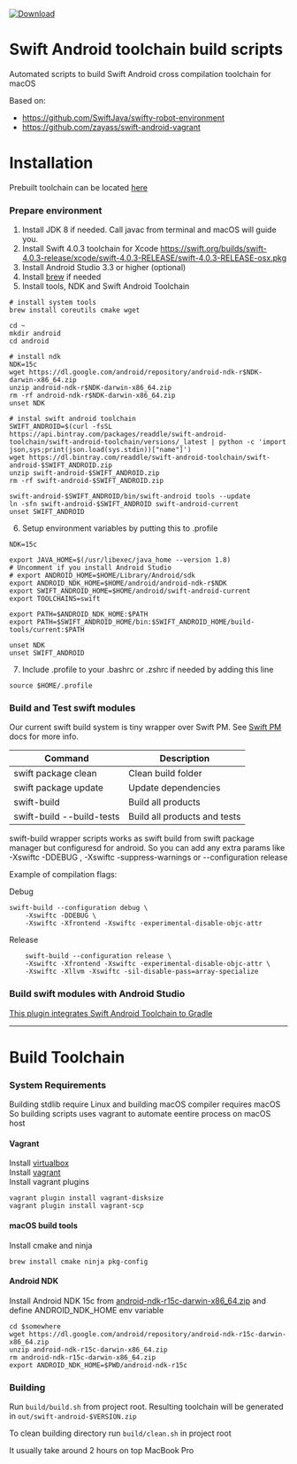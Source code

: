 [ ![Download](https://api.bintray.com/packages/readdle/swift-android-toolchain/swift-android-toolchain/images/download.svg) ](https://bintray.com/readdle/swift-android-toolchain/swift-android-toolchain/_latestVersion)

# Swift Android toolchain build scripts
Automated scripts to build Swift Android cross compilation toolchain for macOS

Based on:
 - https://github.com/SwiftJava/swifty-robot-environment
 - https://github.com/zayass/swift-android-vagrant

# Installation
Prebuilt toolchain can be located [here](https://bintray.com/readdle/swift-android-toolchain/swift-android-toolchain)

### Prepare environment

1. Install JDK 8 if needed. Call javac from terminal and macOS will guide you.
2. Install Swift 4.0.3 toolchain for Xcode https://swift.org/builds/swift-4.0.3-release/xcode/swift-4.0.3-RELEASE/swift-4.0.3-RELEASE-osx.pkg
3. Install Android Studio 3.3 or higher (optional)
4. Install [brew](https://brew.sh/) if needed
5. Install tools, NDK and Swift Android Toolchain

```
# install system tools
brew install coreutils cmake wget
 
cd ~
mkdir android
cd android
 
# install ndk
NDK=15c
wget https://dl.google.com/android/repository/android-ndk-r$NDK-darwin-x86_64.zip
unzip android-ndk-r$NDK-darwin-x86_64.zip
rm -rf android-ndk-r$NDK-darwin-x86_64.zip
unset NDK
 
# instal swift android toolchain
SWIFT_ANDROID=$(curl -fsSL https://api.bintray.com/packages/readdle/swift-android-toolchain/swift-android-toolchain/versions/_latest | python -c 'import json,sys;print(json.load(sys.stdin))["name"]')
wget https://dl.bintray.com/readdle/swift-android-toolchain/swift-android-$SWIFT_ANDROID.zip
unzip swift-android-$SWIFT_ANDROID.zip
rm -rf swift-android-$SWIFT_ANDROID.zip

swift-android-$SWIFT_ANDROID/bin/swift-android tools --update
ln -sfn swift-android-$SWIFT_ANDROID swift-android-current
unset SWIFT_ANDROID
```

6. Setup environment variables by putting this to .profile 

```
NDK=15c
 
export JAVA_HOME=$(/usr/libexec/java_home --version 1.8)
# Uncomment if you install Android Studio
# export ANDROID_HOME=$HOME/Library/Android/sdk
export ANDROID_NDK_HOME=$HOME/android/android-ndk-r$NDK
export SWIFT_ANDROID_HOME=$HOME/android/swift-android-current
export TOOLCHAINS=swift
 
export PATH=$ANDROID_NDK_HOME:$PATH
export PATH=$SWIFT_ANDROID_HOME/bin:$SWIFT_ANDROID_HOME/build-tools/current:$PATH
 
unset NDK
unset SWIFT_ANDROID
```

7. Include .profile to your .bashrc or .zshrc if needed by adding this line

```
source $HOME/.profile
```

### Build and Test swift modules

Our current swift build system is tiny wrapper over Swift PM. See [Swift PM](https://github.com/apple/swift-package-manager/blob/master/Documentation/Usage.md) docs for more info.

| Command                      | Description                  |
|------------------------------|------------------------------|
| swift package clean          | Clean build folder           |
| swift package update         | Update dependencies          |
| swift-build                  | Build all products           |
| swift-build  --build-tests   | Build all products and tests |
 
swift-build wrapper scripts works as swift build from swift package manager but configuresd for android.
So you can add any extra params like -Xswiftc -DDEBUG , -Xswiftc -suppress-warnings or --configuration release

Example of compilation flags:

Debug
```
swift-build --configuration debug \
    -Xswiftc -DDEBUG \
    -Xswiftc -Xfrontend -Xswiftc -experimental-disable-objc-attr
```

Release
```
    swift-build --configuration release \
    -Xswiftc -Xfrontend -Xswiftc -experimental-disable-objc-attr \
    -Xswiftc -Xllvm -Xswiftc -sil-disable-pass=array-specialize
```
  
### Build swift modules with Android Studio

[This plugin integrates Swift Android Toolchain to Gradle](https://github.com/readdle/swift-android-gradle)

---

# Build Toolchain
### System Requirements

Building stdlib require Linux and building macOS compiler requires macOS
So building scripts uses vagrant to automate eentire process on macOS host

#### Vagrant
Install [virtualbox](https://www.virtualbox.org/wiki/Downloads)  
Install [vagrant](https://www.vagrantup.com/)  
Install vagrant plugins

    vagrant plugin install vagrant-disksize
    vagrant plugin install vagrant-scp

#### macOS build tools
Install cmake and ninja

    brew install cmake ninja pkg-config
    
#### Android NDK
Install Android NDK 15c from [android-ndk-r15c-darwin-x86_64.zip](https://dl.google.com/android/repository/android-ndk-r15c-darwin-x86_64.zip) and define ANDROID_NDK_HOME env variable

    cd $somewhere
    wget https://dl.google.com/android/repository/android-ndk-r15c-darwin-x86_64.zip
    unzip android-ndk-r15c-darwin-x86_64.zip
    rm android-ndk-r15c-darwin-x86_64.zip
    export ANDROID_NDK_HOME=$PWD/android-ndk-r15c

### Building

Run `build/build.sh` from project root. 
Resulting toolchain will be generated in `out/swift-android-$VERSION.zip`

To clean building directory run `build/clean.sh` in project root

It usually take around 2 hours on top MacBook Pro
